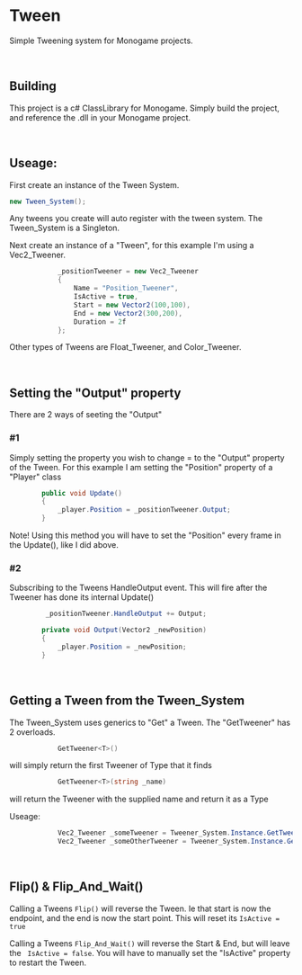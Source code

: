 # Tween

Simple Tweening system for Monogame projects.

&nbsp;
&nbsp;

## Building

This project is a c# ClassLibrary for Monogame. Simply build the project, and reference the .dll in your Monogame project. 


&nbsp;
&nbsp;

## Useage: 

First create an instance of the Tween System.

```csharp 
new Tween_System();
``` 

Any tweens you create will auto register with the tween system. The Tween_System is a Singleton.



Next create an instance of a "Tween", for this example I'm using a Vec2_Tweener.

```csharp
            _positionTweener = new Vec2_Tweener
            {
                Name = "Position_Tweener",
                IsActive = true,
                Start = new Vector2(100,100),
                End = new Vector2(300,200),
                Duration = 2f
            };
```

Other types of Tweens are Float_Tweener, and Color_Tweener. 

&nbsp;
&nbsp;

## Setting the "Output" property

There are 2 ways of seeting the "Output"


### #1
Simply setting the property you wish to change = to the "Output" property of the Tween. For this example I am setting the "Position" property of a "Player" class

```csharp
        public void Update()
        {
            _player.Position = _positionTweener.Output;
        }
```

Note! Using this method you will have to set the "Position" every frame in the Update(), like I did above.


### #2
Subscribing to the Tweens HandleOutput event. This will fire after the Tweener has done its internal Update()


```csharp
         _positionTweener.HandleOutput += Output;

        private void Output(Vector2 _newPosition)
        {
            _player.Position = _newPosition;
        }

```

&nbsp;
&nbsp;


## Getting a Tween from the Tween_System

The Tween_System uses generics to "Get" a Tween. The "GetTweener<T>" has 2 overloads.

```csharp
            GetTweener<T>()
```
            
will simply return the first Tweener of Type<T> that it finds

```csharp
            GetTweener<T>(string _name)
```
            
will return the Tweener with the supplied name and return it as a Type<T>

Useage: 

```csharp
            Vec2_Tweener _someTweener = Tweener_System.Instance.GetTweener<Vec2_Tweener>();
            Vec2_Tweener _someOtherTweener = Tweener_System.Instance.GetTweener<Vec2_Tweener>("Position_Tweener");
```

&nbsp;
&nbsp;

            
## Flip() & Flip_And_Wait()

Calling a Tweens ```Flip()``` will reverse the Tween. Ie that start is now the endpoint, and the end is now the start point. This will reset its ```IsActive = true``` 

Calling a Tweens ```Flip_And_Wait()``` will reverse the Start & End, but will leave the ``` IsActive = false```. You will have to manually set the "IsActive" property to restart the Tween.           
